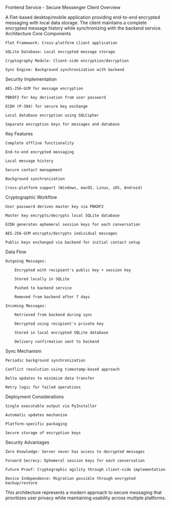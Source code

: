 Frontend Service - Secure Messenger Client
Overview

A Flet-based desktop/mobile application providing end-to-end encrypted messaging with local data storage. The client maintains a complete encrypted message history while synchronizing with the backend service.
Architecture
Core Components

    Flet Framework: Cross-platform client application

    SQLite Database: Local encrypted message storage

    Cryptography Module: Client-side encryption/decryption

    Sync Engine: Background synchronization with backend

Security Implementation

    AES-256-GCM for message encryption

    PBKDF2 for key derivation from user password

    ECDH (P-384) for secure key exchange

    Local database encryption using SQLCipher

    Separate encryption keys for messages and database

Key Features

    Complete offline functionality

    End-to-end encrypted messaging

    Local message history

    Secure contact management

    Background synchronization

    Cross-platform support (Windows, macOS, Linux, iOS, Android)

Cryptographic Workflow

    User password derives master key via PBKDF2

    Master key encrypts/decrypts local SQLite database

    ECDH generates ephemeral session keys for each conversation

    AES-256-GCM encrypts/decrypts individual messages

    Public keys exchanged via backend for initial contact setup

Data Flow

    Outgoing Messages:

        Encrypted with recipient's public key + session key

        Stored locally in SQLite

        Pushed to backend service

        Removed from backend after 7 days

    Incoming Messages:

        Retrieved from backend during sync

        Decrypted using recipient's private key

        Stored in local encrypted SQLite database

        Delivery confirmation sent to backend

Sync Mechanism

    Periodic background synchronization

    Conflict resolution using timestamp-based approach

    Delta updates to minimize data transfer

    Retry logic for failed operations

Deployment Considerations

    Single executable output via PyInstaller

    Automatic updates mechanism

    Platform-specific packaging

    Secure storage of encryption keys

Security Advantages

    Zero Knowledge: Server never has access to decrypted messages

    Forward Secrecy: Ephemeral session keys for each conversation

    Future Proof: Cryptographic agility through client-side implementation

    Device Independence: Migration possible through encrypted backup/restore

This architecture represents a modern approach to secure messaging that prioritizes user privacy while maintaining usability across multiple platforms.
